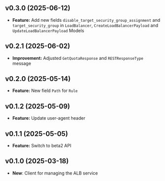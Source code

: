 ## v0.3.0 (2025-06-12)
- **Feature:** Add new fields `disable_target_security_group_assignment` and `target_security_group` in `LoadBalancer`, `CreateLoadBalancerPayload` and `UpdateLoadBalancerPayload` Models

## v0.2.1 (2025-06-02)
- **Improvement:** Adjusted `GetQuotaResponse` and `RESTResponseType` message

## v0.2.0 (2025-05-14)
- **Feature:** New field `Path` for `Rule`

## v0.1.2 (2025-05-09)
- **Feature:** Update user-agent header

## v0.1.1 (2025-05-05)
- **Feature:** Switch to beta2 API

## v0.1.0 (2025-03-18)
- **New**: Client for managing the ALB service
